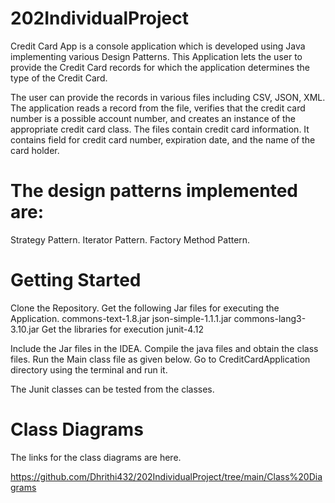 # 202IndividualProject

Credit Card App is a console application which is developed using Java implementing various Design Patterns. This Application lets the user to provide the Credit Card records for which the application determines the type of the Credit Card.

The user can provide the records in various files including CSV, JSON, XML. The application reads a record from the file, verifies that the credit card number is a possible account number, and creates an instance of the appropriate credit card class. The files contain credit card information. It contains field for credit card number, expiration date, and the name of the card holder.

# The design patterns implemented are:

Strategy Pattern.
Iterator Pattern.
Factory Method Pattern.

# Getting Started
Clone the Repository.
Get the following Jar files for executing the Application.
commons-text-1.8.jar
json-simple-1.1.1.jar
commons-lang3-3.10.jar
Get the libraries for execution
junit-4.12

Include the Jar files in the IDEA.
Compile the java files and obtain the class files.
Run the Main class file as given below.
Go to CreditCardApplication directory using the terminal and run it.

The Junit classes can be tested from the classes.

# Class Diagrams
The links for the class diagrams are here.

https://github.com/Dhrithi432/202IndividualProject/tree/main/Class%20Diagrams
